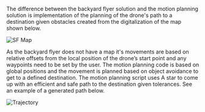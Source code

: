 The difference between the backyard flyer solution and the motion planning solution is implementation of the planning of
 the drone's path to a destination given obstacles created from the digitalization of the map shown below.
 
 ![SF Map](./misc/map.png)

As the backyard flyer does not have a map it's movements are based on relative offsets from the local position of the 
drone’s start point and any waypoints need to be set by the user. The motion planning code is based on global positions 
and the movement is planned based on object avoidance to get to a defined destination. The motion planning script uses
A star to come up with an efficient and safe path to the destination given tolerances. See an example of a generated 
path below.

![Trajectory](./misc/flyer_on_trajectory.png)